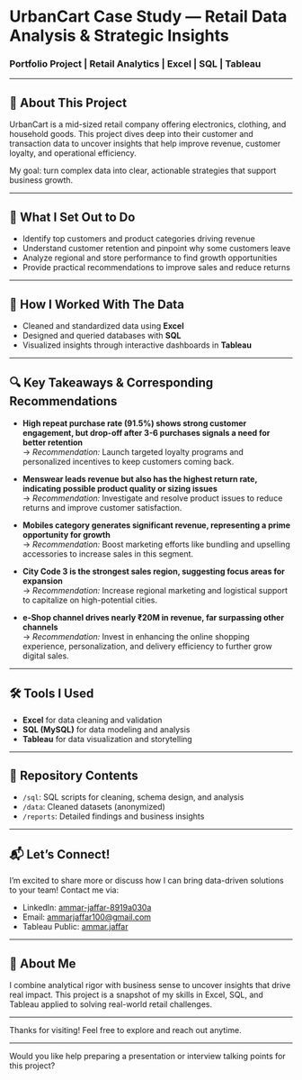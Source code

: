 # UrbanCart Case Study — Retail Data Analysis & Strategic Insights

### Portfolio Project | Retail Analytics | Excel | SQL | Tableau

---

## 🚀 About This Project

UrbanCart is a mid-sized retail company offering electronics, clothing, and household goods. This project dives deep into their customer and transaction data to uncover insights that help improve revenue, customer loyalty, and operational efficiency.

My goal: turn complex data into clear, actionable strategies that support business growth.

---

## 🎯 What I Set Out to Do

- Identify top customers and product categories driving revenue  
- Understand customer retention and pinpoint why some customers leave  
- Analyze regional and store performance to find growth opportunities  
- Provide practical recommendations to improve sales and reduce returns  

---

## 🧹 How I Worked With The Data

- Cleaned and standardized data using **Excel**  
- Designed and queried databases with **SQL**  
- Visualized insights through interactive dashboards in **Tableau**  

---

## 🔍 Key Takeaways & Corresponding Recommendations

- **High repeat purchase rate (91.5%) shows strong customer engagement, but drop-off after 3-6 purchases signals a need for better retention**  
  → *Recommendation:* Launch targeted loyalty programs and personalized incentives to keep customers coming back.

- **Menswear leads revenue but also has the highest return rate, indicating possible product quality or sizing issues**  
  → *Recommendation:* Investigate and resolve product issues to reduce returns and improve customer satisfaction.

- **Mobiles category generates significant revenue, representing a prime opportunity for growth**  
  → *Recommendation:* Boost marketing efforts like bundling and upselling accessories to increase sales in this segment.

- **City Code 3 is the strongest sales region, suggesting focus areas for expansion**  
  → *Recommendation:* Increase regional marketing and logistical support to capitalize on high-potential cities.

- **e-Shop channel drives nearly ₹20M in revenue, far surpassing other channels**  
  → *Recommendation:* Invest in enhancing the online shopping experience, personalization, and delivery efficiency to further grow digital sales.

---

## 🛠 Tools I Used

- **Excel** for data cleaning and validation  
- **SQL (MySQL)** for data modeling and analysis  
- **Tableau** for data visualization and storytelling  

---

## 📂 Repository Contents

- `/sql`: SQL scripts for cleaning, schema design, and analysis  
- `/data`: Cleaned datasets (anonymized)  
- `/reports`: Detailed findings and business insights  

---

## 📬 Let’s Connect!

I’m excited to share more or discuss how I can bring data-driven solutions to your team! Contact me via:

- LinkedIn: [ammar-jaffar-8919a030a](https://www.linkedin.com/in/ammar-jaffar-8919a030a/)  
- Email: [ammarjaffar100@gmail.com](mailto:ammarjaffar100@gmail.com)  
- Tableau Public: [ammar.jaffar](https://public.tableau.com/app/profile/ammar.jaffar/vizzes)  

---

## 📝 About Me

I combine analytical rigor with business sense to uncover insights that drive real impact. This project is a snapshot of my skills in Excel, SQL, and Tableau applied to solving real-world retail challenges.

---

Thanks for visiting! Feel free to explore and reach out anytime.

---

Would you like help preparing a presentation or interview talking points for this project?
